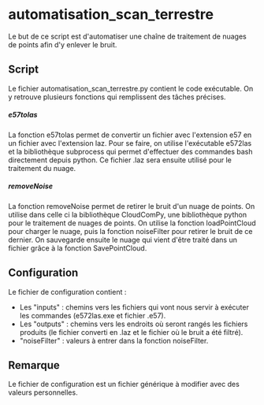 # automatisation_scan_terrestre

Le but de ce script est d'automatiser une chaîne de traitement de nuages de points afin d'y enlever le bruit.

## Script

Le fichier automatisation_scan_terrestre.py contient le code exécutable. On y retrouve plusieurs fonctions qui remplissent des tâches précises.

##### e57tolas

La fonction e57tolas permet de convertir un fichier avec l'extension e57 en un fichier avec l'extension laz. Pour se faire, on utilise l'exécutable e572las et la bibliothèque subprocess qui permet d'effectuer des commandes bash directement depuis python. Ce fichier .laz sera ensuite utilisé pour le traitement du nuage.

##### removeNoise

La fonction removeNoise permet de retirer le bruit d'un nuage de points. On utilise dans celle ci la bibliothèque CloudComPy, une bibliothèque python pour le traitement de nuages de points. On utilise la fonction loadPointCloud pour charger le nuage, puis la fonction noiseFilter pour retirer le bruit de ce dernier. On sauvegarde ensuite le nuage qui vient d'être traité dans un fichier grâce à la fonction SavePointCloud.

## Configuration

Le fichier de configuration contient : 

- Les "inputs" : chemins vers les fichiers qui vont nous servir à exécuter les commandes (e572las.exe et fichier .e57).
- Les "outputs" : chemins vers les endroits où seront rangés les fichiers produits (le fichier converti en .laz et le fichier où le bruit a été filtré).
- "noiseFilter" : valeurs à entrer dans la fonction noiseFilter.

## Remarque

Le fichier de configuration est un fichier générique à modifier avec des valeurs personnelles.